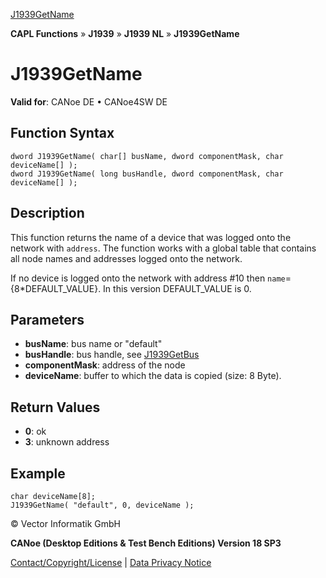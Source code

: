 [J1939GetName](../../../../../../CANoeDEFamily.htm#Topics/CAPLFunctions/J1939/J1939NodeLayer/Functions/CAPLfunctionJ1939GetName.md)

**CAPL Functions** » **J1939** » **J1939 NL** » **J1939GetName**

# J1939GetName

**Valid for**: CANoe DE • CANoe4SW DE

## Function Syntax

```plaintext
dword J1939GetName( char[] busName, dword componentMask, char deviceName[] );
dword J1939GetName( long busHandle, dword componentMask, char deviceName[] );
```

## Description

This function returns the name of a device that was logged onto the network with `address`. The function works with a global table that contains all node names and addresses logged onto the network.

If no device is logged onto the network with address #10 then `name`={8*DEFAULT_VALUE}. In this version DEFAULT_VALUE is 0.

## Parameters

- **busName**: bus name or "default"
- **busHandle**: bus handle, see [J1939GetBus](CAPLfunctionj1939getbus.md)
- **componentMask**: address of the node
- **deviceName**: buffer to which the data is copied (size: 8 Byte).

## Return Values

- **0**: ok
- **3**: unknown address

## Example

```plaintext
char deviceName[8];
J1939GetName( "default", 0, deviceName );
```

© Vector Informatik GmbH

**CANoe (Desktop Editions & Test Bench Editions) Version 18 SP3**

[Contact/Copyright/License](../../../../Shared/ContactCopyrightLicense.md) | [Data Privacy Notice](https://www.vector.com/int/en/company/get-info/privacy-policy/)
